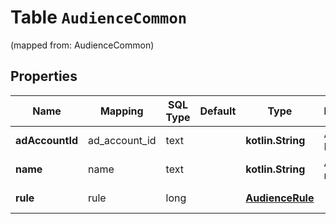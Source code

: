 
# Table `AudienceCommon`
(mapped from: AudienceCommon)

## Properties
Name | Mapping | SQL Type | Default | Type | Description | Notes
---- | ------- | -------- | ------- | ---- | ----------- | -----
**adAccountId** | ad_account_id | text |  | **kotlin.String** | Ad account ID. |  [optional]
**name** | name | text |  | **kotlin.String** | Audience name. |  [optional]
**rule** | rule | long |  | [**AudienceRule**](AudienceRule.md) |  |  [optional] [foreignkey]





